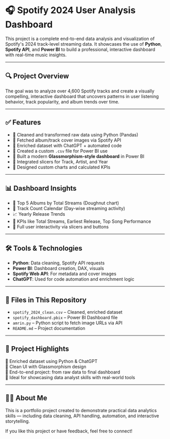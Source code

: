 # 🎧 Spotify 2024 User Analysis Dashboard

This project is a complete end-to-end data analysis and visualization of Spotify's 2024 track-level streaming data. It showcases the use of **Python**, **Spotify API**, and **Power BI** to build a professional, interactive dashboard with real-time music insights.

---

## 🔍 Project Overview

The goal was to analyze over 4,600 Spotify tracks and create a visually compelling, interactive dashboard that uncovers patterns in user listening behavior, track popularity, and album trends over time.

---

## ✅ Features

- 🔹 Cleaned and transformed raw data using Python (Pandas)
- 🔹 Fetched album/track cover images via Spotify API
- 🔹 Enriched dataset with ChatGPT + automated code
- 🔹 Created a custom `.csv` file for Power BI use
- 🔹 Built a modern **Glassmorphism-style dashboard** in Power BI
- 🔹 Integrated slicers for Track, Artist, and Year
- 🔹 Designed custom charts and calculated KPIs

---

## 📊 Dashboard Insights

- 🎯 Top 5 Albums by Total Streams (Doughnut chart)
- 📅 Track Count Calendar (Day-wise streaming activity)
- 📈 Yearly Release Trends
- 🧾 KPIs like Total Streams, Earliest Release, Top Song Performance
- 🔄 Full user interactivity via slicers and buttons

---

## 🛠 Tools & Technologies

- **Python**: Data cleaning, Spotify API requests
- **Power BI**: Dashboard creation, DAX, visuals
- **Spotify Web API**: For metadata and cover images
- **ChatGPT**: Used for code automation and enrichment logic

---

## 📁 Files in This Repository

- `spotify_2024_clean.csv` – Cleaned, enriched dataset  
- `spotify_dashboard.pbix` – Power BI Dashboard file  
- `amrin.py` – Python script to fetch image URLs via API  
- `README.md` – Project documentation

---

## 📌 Project Highlights

💠 Enriched dataset using Python & ChatGPT  
💠 Clean UI with Glassmorphism design  
💠 End-to-end project: from raw data to final dashboard  
💠 Ideal for showcasing data analyst skills with real-world tools

---

## 🙋‍♀️ About Me

This is a portfolio project created to demonstrate practical data analytics skills — including data cleaning, API handling, automation, and interactive storytelling.

If you like this project or have feedback, feel free to connect!


